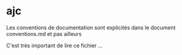 # ajc

Les conventions de documentation sont explicités dans le document conventions.md et pas ailleurs

C'est très important de lire ce fichier ...

